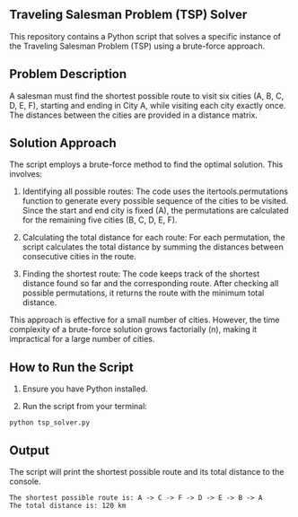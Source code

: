 ## Traveling Salesman Problem (TSP) Solver

This repository contains a Python script that solves a specific instance of the Traveling Salesman Problem (TSP) using a brute-force approach.

## Problem Description

A salesman must find the shortest possible route to visit six cities (A, B, C, D, E, F), starting and ending in City A, while visiting each city exactly once. The distances between the cities are provided in a distance matrix.

## Solution Approach

The script employs a brute-force method to find the optimal solution. This involves:

1. Identifying all possible routes: The code uses the itertools.permutations function to generate every possible sequence of the cities to be visited. Since the start and end city is fixed (A), the permutations are calculated for the remaining five cities (B, C, D, E, F).

2. Calculating the total distance for each route: For each permutation, the script calculates the total distance by summing the distances between consecutive cities in the route.

3. Finding the shortest route: The code keeps track of the shortest distance found so far and the corresponding route. After checking all possible permutations, it returns the route with the minimum total distance.

This approach is effective for a small number of cities. However, the time complexity of a brute-force solution grows factorially (n), making it impractical for a large number of cities.

## How to Run the Script

1. Ensure you have Python installed.

2. Run the script from your terminal:

```
python tsp_solver.py
```

## Output

The script will print the shortest possible route and its total distance to the console.

```
The shortest possible route is: A -> C -> F -> D -> E -> B -> A
The total distance is: 120 km
```
